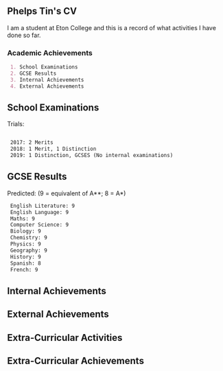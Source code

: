 ## Phelps Tin's CV

I am a student at Eton College and this is a record of what activities I have done so far.

### Academic Achievements

```markdown
 1. School Examinations 
 2. GCSE Results
 3. Internal Achievements
 4. External Achievements  
```
## School Examinations

Trials:
```markdown

 2017: 2 Merits
 2018: 1 Merit, 1 Distinction
 2019: 1 Distinction, GCSES (No internal examinations)
```

##  GCSE Results
Predicted: 
(9 = equivalent of A**; 8 = A*)
```markdown
 English Literature: 9
 English Language: 9
 Maths: 9
 Computer Science: 9
 Biology: 9
 Chemistry: 9
 Physics: 9
 Geography: 9
 History: 9
 Spanish: 8
 French: 9
```

## Internal Achievements




## External Achievements

## Extra-Curricular Activities

## Extra-Curricular Achievements



